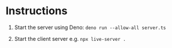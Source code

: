 # Instructions

1. Start the server using Deno: `deno run --allow-all server.ts`

2. Start the client server e.g. `npx live-server .`
